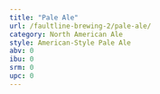 ```yaml
---
title: "Pale Ale"
url: /faultline-brewing-2/pale-ale/
category: North American Ale
style: American-Style Pale Ale
abv: 0
ibu: 0
srm: 0
upc: 0
---
```


